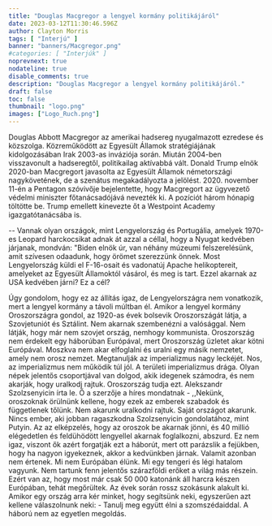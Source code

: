 ```yaml
---
title: "Douglas Macgregor a lengyel kormány politikájáról"
date: 2023-03-12T11:30:46.596Z
author: Clayton Morris
tags: [ "Interjú" ]
banner: "banners/Macgregor.png"
#categories: [ "Interjúk" ]
noprevnext: true
nodateline: true
disable_comments: true
description: "Douglas Macgregor a lengyel kormány politikájáról."
draft: false
toc: false
thumbnail: "logo.png"
images: ["Logo_Ruch.png"]
---
```

Douglas Abbott Macgregor az amerikai hadsereg nyugalmazott ezredese és közszolga. Közreműködött az Egyesült Államok stratégiájának kidolgozásában Irak 2003-as inváziója során. Miután 2004-ben visszavonult a hadseregtől, politikailag aktívabbá vált. Donald Trump elnök 2020-ban Macgregort javasolta az Egyesült Államok németországi nagykövetének, de a szenátus megakadályozta a jelölést. 2020. november 11-én a Pentagon szóvivője bejelentette, hogy Macgregort az ügyvezető védelmi miniszter főtanácsadójává nevezték ki. A pozíciót három hónapig töltötte be. Trump emellett kinevezte őt a Westpoint Academy igazgatótanácsába is.


-- Vannak olyan országok, mint Lengyelország és Portugália, amelyek 1970-es Leopard harckocsikat adnak át azzal a céllal, hogy a Nyugat kedvében járjanak, mondván: "Biden elnök úr, van néhány múzeumi felszerelésünk, amit szívesen odaadunk, hogy örömet szerezzünk önnek. Most Lengyelország küldi el F-16-osait és vadonatúj Apache helikoptereit, amelyeket az Egyesült Államoktól vásárol, és meg is tart. Ezzel akarnak az USA kedvében járni? Ez a cél?


Úgy gondolom, hogy ez az állítás igaz, de Lengyelországra nem vonatkozik, mert a lengyel kormány a távoli múltban él. Amikor a lengyel kormány Oroszországra gondol, az 1920-as évek bolsevik Oroszországát látja, a Szovjetuniót és Sztálint. Nem akarnak szembenézni a valósággal. Nem látják, hogy már nem szovjet ország, nemhogy kommunista. Oroszország nem érdekelt egy háborúban Európával, mert Oroszország üzletet akar kötni Európával. Moszkva nem akar elfoglalni és uralni egy másik nemzetet, amely nem orosz nemzet. Megtanulják az imperializmus nagy leckéjét. Nos, az imperializmus nem működik túl jól. A területi imperializmus drága. Olyan népek jelentős csoportjával van dolgod, akik idegenek számodra, és nem akarják, hogy uralkodj rajtuk. Oroszország tudja ezt. Alekszandr Szolzsenyicin írta le. Ő a szerzője a híres mondatnak - ,,Nekünk, oroszoknak örülnünk kellene, hogy ezek az emberek szabadok és függetlenek tőlünk. Nem akarunk uralkodni rajtuk. Saját országot akarunk. Nincs ember, aki jobban ragaszkodna Szolzsenyicin gondolatához, mint Putyin. Az az elképzelés, hogy az oroszok be akarnak jönni, és 40 millió elégedetlen és feldühödött lengyellel akarnak foglalkozni, abszurd. Ez nem igaz, viszont ők azért forgatják ezt a háborút, mert ott parázslik a fejükben, hogy ha nagyon igyekeznek, akkor a kedvünkben járnak. Valamit azonban nem értenek. Mi nem Európában élünk. Mi egy tengeri és légi hatalom vagyunk. Nem tartunk fenn jelentős szárazföldi erőket a világ más részein. Ezért van az, hogy most már csak 50 000 katonánk áll harcra készen Európában, tehát megőrültek. Az évek során rossz szokásunk alakult ki. Amikor egy ország arra kér minket, hogy segítsünk neki, egyszerűen azt kellene válaszolnunk neki: - Tanulj meg együtt élni a szomszédaiddal. A háború nem az egyetlen megoldás.
